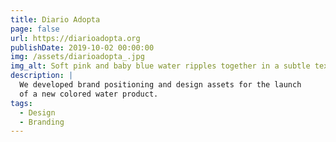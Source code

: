 ```yaml
---
title: Diario Adopta
page: false
url: https://diarioadopta.org
publishDate: 2019-10-02 00:00:00
img: /assets/diarioadopta_.jpg
img_alt: Soft pink and baby blue water ripples together in a subtle texture.
description: |
  We developed brand positioning and design assets for the launch
  of a new colored water product.
tags:
  - Design
  - Branding
---
```


